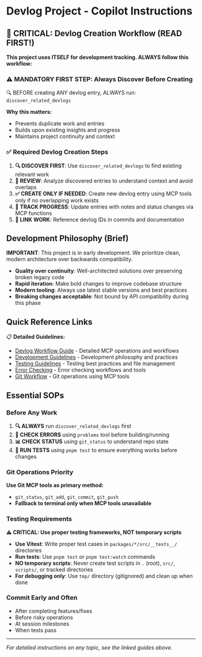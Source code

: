 # Devlog Project - Copilot Instructions

## 🚨 CRITICAL: Devlog Creation Workflow (READ FIRST!)

**This project uses ITSELF for development tracking. ALWAYS follow this workflow:**

### ⚠️ MANDATORY FIRST STEP: Always Discover Before Creating

🔍 BEFORE creating ANY devlog entry, ALWAYS run: `discover_related_devlogs`

**Why this matters:**
- Prevents duplicate work and entries  
- Builds upon existing insights and progress
- Maintains project continuity and context

### ✅ Required Devlog Creation Steps
1. **🔍 DISCOVER FIRST**: Use `discover_related_devlogs` to find existing relevant work
2. **📖 REVIEW**: Analyze discovered entries to understand context and avoid overlaps  
3. **✅ CREATE ONLY IF NEEDED**: Create new devlog entry using MCP tools only if no overlapping work exists
4. **📝 TRACK PROGRESS**: Update entries with notes and status changes via MCP functions
5. **🔗 LINK WORK**: Reference devlog IDs in commits and documentation

## Development Philosophy (Brief)

**IMPORTANT**: This project is in early development. We prioritize clean, modern architecture over backwards compatibility.

- **Quality over continuity**: Well-architected solutions over preserving broken legacy code
- **Rapid iteration**: Make bold changes to improve codebase structure  
- **Modern tooling**: Always use latest stable versions and best practices
- **Breaking changes acceptable**: Not bound by API compatibility during this phase

## Quick Reference Links

📋 **Detailed Guidelines:**
- [Devlog Workflow Guide](guides/devlog-workflow.md) - Detailed MCP operations and workflows
- [Development Guidelines](guides/development-guidelines.md) - Development philosophy and practices
- [Testing Guidelines](guides/testing-guidelines.md) - Testing best practices and file management
- [Error Checking](guides/error-checking.md) - Error checking workflows and tools
- [Git Workflow](guides/git-workflow.md) - Git operations using MCP tools

## Essential SOPs

### Before Any Work
1. **🔍 ALWAYS** run `discover_related_devlogs` first
2. **🔧 CHECK ERRORS** using `problems` tool before building/running
3. **📊 CHECK STATUS** using `git_status` to understand repo state
4. **🧪 RUN TESTS** using `pnpm test` to ensure everything works before changes

### Git Operations Priority
**Use Git MCP tools as primary method:**
- `git_status`, `git_add`, `git_commit`, `git_push`
- **Fallback to terminal only when MCP tools unavailable**

### Testing Requirements
**⚠️ CRITICAL: Use proper testing frameworks, NOT temporary scripts**
- **Use Vitest**: Write proper test cases in `packages/*/src/__tests__/` directories
- **Run tests**: Use `pnpm test` or `pnpm test:watch` commands
- **NO temporary scripts**: Never create test scripts in `.` (root), `src/`, `scripts/`, or tracked directories
- **For debugging only**: Use `tmp/` directory (gitignored) and clean up when done

### Commit Early and Often
- After completing features/fixes
- Before risky operations  
- At session milestones
- When tests pass

---
*For detailed instructions on any topic, see the linked guides above.*
